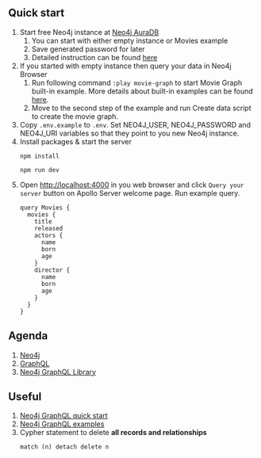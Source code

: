## Quick start

1. Start free Neo4j instance at [Neo4j AuraDB](https://neo4j.com/cloud/aura-free)
    1. You can start with either empty instance or Movies example
    1. Save generated password for later
    1. Detailed instruction can be found [here](https://neo4j.com/developer/graphql/#_using_the_neo4j_graphql_library_with_neo4j_auradb)
1. If you started with empty instance then query your data in Neo4j Browser
    1. Run following command `:play movie-graph` to start Movie Graph built-in example. More details about built-in examples can be found [here](https://neo4j.com/developer/example-data/#built-in-examples).
    2. Move to the second step of the example and run Create data script to create the movie graph.
1. Copy `.env.example` to `.env`. Set NEO4J_USER, NEO4J_PASSWORD and NEO4J_URI variables so that they point to you new Neo4j instance.
1. Install packages & start the server
    ```
    npm install
    ```
    ```
    npm run dev
    ```
1. Open [http://localhost:4000](http://localhost:4000) in you web browser and click `Query your server` button on Apollo Server welcome page. Run example query.
    ```
    query Movies {
      movies {
        title
        released
        actors {
          name
          born
          age
        }
        director {
          name
          born
          age
        }
      }
    }
    ```

## Agenda

1. [Neo4j](readme/Neo4j.md)
1. [GraphQL](readme/GraphQL.md)
1. [Neo4j GraphQL Library](readme/Neo4jGraphQL/)

## Useful

1. [Neo4j GraphQL quick start](https://neo4j.com/developer/graphql/)
1. [Neo4j GraphQL examples](https://github.com/neo4j/graphql/tree/master/examples)
1. Cypher statement to delete **all records and relationships** 
    ```
    match (n) detach delete n
    ```
